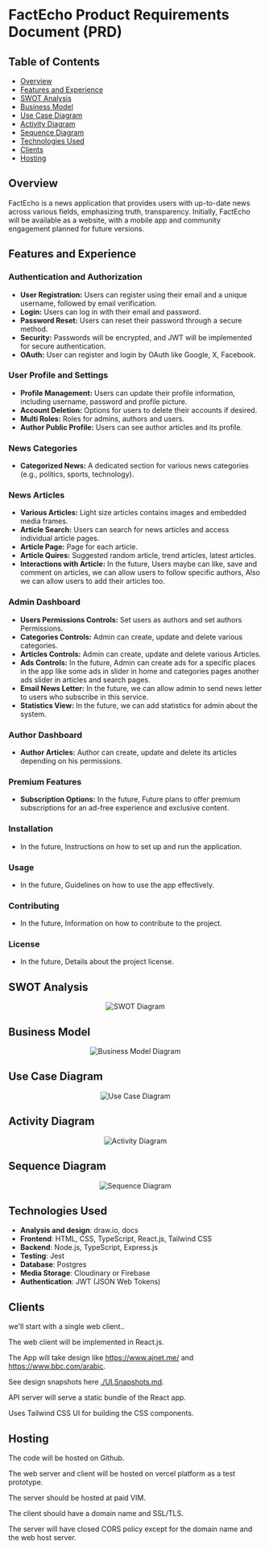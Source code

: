 # FactEcho Product Requirements Document (PRD)

## **Table of Contents**
- [Overview](#overview)
- [Features and Experience](#features-and-experience)
- [SWOT Analysis](#swot-analysis)
- [Business Model](#business-model)
- [Use Case Diagram](#use-case-diagram)
- [Activity Diagram](#activity-diagram)
- [Sequence Diagram](#sequence-diagram)
- [Technologies Used](#technologies-used)
- [Clients](#clients)
- [Hosting](#hosting)

## **Overview**
FactEcho is a news application that provides users with up-to-date news across various fields, emphasizing truth, transparency. Initially, FactEcho will be available as a website, with a mobile app and community engagement planned for future versions.

## **Features and Experience**

### Authentication and Authorization
  - **User Registration:** Users can register using their email and a unique username, followed by email verification.
  - **Login:** Users can log in with their email and password.
  - **Password Reset:** Users can reset their password through a secure method.
  - **Security:** Passwords will be encrypted, and JWT will be implemented for secure authentication.
  - **OAuth:** User can register and login by OAuth like Google, X, Facebook.

### User Profile and Settings
  - **Profile Management:** Users can update their profile information, including username, password and profile picture.
  - **Account Deletion:** Options for users to delete their accounts if desired.
  - **Multi Roles:** Roles for admins, authors and users.
  - **Author Public Profile:** Users can see author articles and its profile.

### News Categories
  - **Categorized News:** A dedicated section for various news categories (e.g., politics, sports, technology).

### News Articles
  - **Various Articles:** Light size articles contains images and embedded media frames.
  - **Article Search:** Users can search for news articles and access individual article pages.
  - **Article Page:** Page for each article.
  - **Article Quires:** Suggested random article, trend articles, latest articles.
  - **Interactions with Article:** In the future, Users maybe can like, save and comment on articles, we can allow users to follow specific authors, Also we can allow users to add their articles too.

### Admin Dashboard
  - **Users Permissions Controls:** Set users as authors and set authors Permissions.
  - **Categories Controls:** Admin can create, update and delete various categories.
  - **Articles Controls:** Admin can create, update and delete various Articles.
  - **Ads Controls:** In the future, Admin can create ads for a specific places in the app like some ads in slider in home and categories pages another ads slider in articles and search pages.
  - **Email News Letter:** In the future, we can allow admin to send news letter to users who subscribe in this service.
  - **Statistics View:** In the future, we can add statistics for admin about the system.

### Author Dashboard
  - **Author Articles:** Author can create, update and delete its articles depending on his permissions.

### Premium Features
  - **Subscription Options:** In the future, Future plans to offer premium subscriptions for an ad-free experience and exclusive content.

### Installation
  - In the future, Instructions on how to set up and run the application.

### Usage
  - In the future, Guidelines on how to use the app effectively.

### Contributing
  - In the future, Information on how to contribute to the project.

### License
  - In the future, Details about the project license.

## **SWOT Analysis**

<section align="center">
  <img src="./diagrams/SWOT_Diagram.png" alt="SWOT Diagram">
</section>

## **Business Model**

<section align="center">
  <img src="./diagrams/Business_Model_Diagram.png" alt="Business Model Diagram">
</section>

## **Use Case Diagram**

<section align="center">
  <img src="./diagrams/Use_Case_Diagram.png" alt="Use Case Diagram">
</section>

## **Activity Diagram**

<section align="center">
  <img src="./diagrams/Activity_Diagram.png" alt="Activity Diagram">
</section>

## **Sequence Diagram**

<section align="center">
  <img src="./diagrams/Sequence_Diagram.png" alt="Sequence Diagram">
</section>

## **Technologies Used**

- **Analysis and design**: draw.io, docs
- **Frontend**: HTML, CSS, TypeScript, React.js, Tailwind CSS
- **Backend**: Node.js, TypeScript, Express.js
- **Testing**: Jest
- **Database**: Postgres
- **Media Storage**: Cloudinary or Firebase
- **Authentication**: JWT (JSON Web Tokens)

## **Clients**

we'll start with a single web client..

The web client will be implemented in React.js.

The App will take design like https://www.ajnet.me/ and https://www.bbc.com/arabic.

See design snapshots here [./UI.Snapshots.md](./UI.Snapshots.md).

API server will serve a static bundle of the React app.

Uses Tailwind CSS UI for building the CSS components.

## **Hosting**

The code will be hosted on Github.

The web server and client will be hosted on vercel platform as a test prototype.

The server should be hosted at paid VIM.

The client should have a domain name and SSL/TLS.

The server will have closed CORS policy except for the domain name and the web host server.
